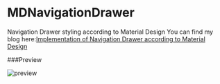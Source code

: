 # MDNavigationDrawer
Navigation Drawer styling according to Material Design
You can find my blog here:[Implementation of Navigation Drawer according to Material Design](http://www.kyleduo.com/?p=437)

###Preview

![preview](http://www.kyleduo.com/wp-content/uploads/2015/04/preview_navigationdrawer-300x165.png)
